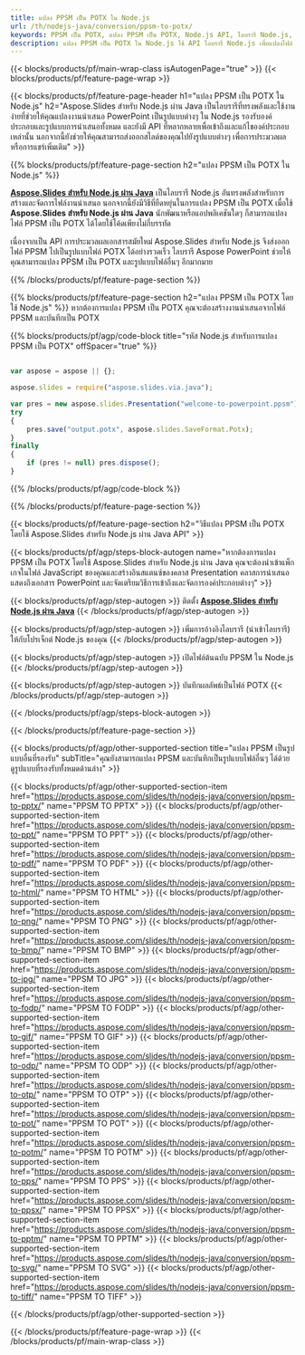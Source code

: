 ```yaml
---
title: แปลง PPSM เป็น POTX ใน Node.js
url: /th/nodejs-java/conversion/ppsm-to-potx/
keywords: PPSM เป็น POTX, แปลง PPSM เป็น POTX, Node.js API, ไลบรารี Node.js, PPSM, POTX
description: แปลง PPSM เป็น POTX ใน Node.js ใช้ API ไลบรารี Node.js เพื่อแปลงไฟล์ PPSM เป็น POTX
---
```


{{< blocks/products/pf/main-wrap-class isAutogenPage="true" >}}
{{< blocks/products/pf/feature-page-wrap >}}

{{< blocks/products/pf/feature-page-header h1="แปลง PPSM เป็น POTX ใน Node.js" h2="Aspose.Slides สำหรับ Node.js ผ่าน Java เป็นไลบรารีที่ทรงพลังและใช้งานง่ายที่ช่วยให้คุณแปลงงานนำเสนอ PowerPoint เป็นรูปแบบต่างๆ ใน ​​Node.js รองรับองค์ประกอบและรูปแบบการนำเสนอทั้งหมด และยังมี API ที่หลากหลายเพื่อเข้าถึงและแก้ไของค์ประกอบเหล่านั้น นอกจากนี้ยังช่วยให้คุณสามารถส่งออกสไลด์ของคุณไปยังรูปแบบต่างๆ เพื่อการประมวลผลหรือการแชร์เพิ่มเติม" >}}

{{% blocks/products/pf/feature-page-section h2="แปลง PPSM เป็น POTX ใน Node.js" %}}

[**Aspose.Slides สำหรับ Node.js ผ่าน Java**](https://products.aspose.com/slides/th/nodejs-java/) เป็นไลบรารี Node.js อันทรงพลังสำหรับการสร้างและจัดการไฟล์งานนำเสนอ นอกจากนี้ยังมีวิธีที่ยืดหยุ่นในการแปลง PPSM เป็น POTX เมื่อใช้ **Aspose.Slides สำหรับ Node.js ผ่าน Java** นักพัฒนาหรือแอปพลิเคชันใดๆ ก็สามารถแปลงไฟล์ PPSM เป็น POTX ได้โดยใช้โค้ดเพียงไม่กี่บรรทัด

เนื่องจากเป็น API การประมวลผลเอกสารสมัยใหม่ Aspose.Slides สำหรับ Node.js จึงส่งออกไฟล์ PPSM ไปเป็นรูปแบบไฟล์ POTX ได้อย่างรวดเร็ว ไลบรารี Aspose PowerPoint ช่วยให้คุณสามารถแปลง PPSM เป็น POTX และรูปแบบไฟล์อื่นๆ อีกมากมาย

{{% /blocks/products/pf/feature-page-section %}}

{{% blocks/products/pf/feature-page-section  h2="แปลง PPSM เป็น POTX โดยใช้ Node.js" %}}
หากต้องการแปลง PPSM เป็น POTX คุณจะต้องสร้างงานนำเสนอจากไฟล์ PPSM และบันทึกเป็น POTX

{{% blocks/products/pf/agp/code-block title="รหัส Node.js สำหรับการแปลง PPSM เป็น POTX" offSpacer="true" %}}

```javascript

var aspose = aspose || {};

aspose.slides = require("aspose.slides.via.java");

var pres = new aspose.slides.Presentation("welcome-to-powerpoint.ppsm");
try
{
    pres.save("output.potx", aspose.slides.SaveFormat.Potx);
}
finally
{
    if (pres != null) pres.dispose();
}
```


{{% /blocks/products/pf/agp/code-block %}}

{{% /blocks/products/pf/feature-page-section %}}

{{< blocks/products/pf/feature-page-section  h2="วิธีแปลง PPSM เป็น POTX โดยใช้ Aspose.Slides สำหรับ Node.js ผ่าน Java API" >}}

{{< blocks/products/pf/agp/steps-block-autogen name="หากต้องการแปลง PPSM เป็น POTX โดยใช้ Aspose.Slides สำหรับ Node.js ผ่าน Java คุณจะต้องนำเข้าแพ็กเกจในไฟล์ JavaScript ของคุณและสร้างอินสแตนซ์ของคลาส Presentation คลาสการนำเสนอแสดงถึงเอกสาร PowerPoint และจัดเตรียมวิธีการเข้าถึงและจัดการองค์ประกอบต่างๆ" >}}

{{< blocks/products/pf/agp/step-autogen >}}
ติดตั้ง [**Aspose.Slides สำหรับ Node.js ผ่าน Java**](https://products.aspose.com/slides/th/nodejs-java/)
{{< /blocks/products/pf/agp/step-autogen >}}

{{< blocks/products/pf/agp/step-autogen >}}
เพิ่มการอ้างอิงไลบรารี (นำเข้าไลบรารี) ให้กับโปรเจ็กต์ Node.js ของคุณ
{{< /blocks/products/pf/agp/step-autogen >}}

{{< blocks/products/pf/agp/step-autogen >}}
เปิดไฟล์ต้นฉบับ PPSM ใน Node.js
{{< /blocks/products/pf/agp/step-autogen >}}

{{< blocks/products/pf/agp/step-autogen >}}
บันทึกผลลัพธ์เป็นไฟล์ POTX
{{< /blocks/products/pf/agp/step-autogen >}}

{{< /blocks/products/pf/agp/steps-block-autogen >}}

{{< /blocks/products/pf/feature-page-section >}}

{{< blocks/products/pf/agp/other-supported-section title="แปลง PPSM เป็นรูปแบบอื่นที่รองรับ" subTitle="คุณยังสามารถแปลง PPSM และบันทึกเป็นรูปแบบไฟล์อื่นๆ ได้ด้วย ดูรูปแบบที่รองรับทั้งหมดด้านล่าง" >}}

{{< blocks/products/pf/agp/other-supported-section-item href="https://products.aspose.com/slides/th/nodejs-java/conversion/ppsm-to-pptx/" name="PPSM TO PPTX" >}}
{{< blocks/products/pf/agp/other-supported-section-item href="https://products.aspose.com/slides/th/nodejs-java/conversion/ppsm-to-ppt/" name="PPSM TO PPT" >}}
{{< blocks/products/pf/agp/other-supported-section-item href="https://products.aspose.com/slides/th/nodejs-java/conversion/ppsm-to-pdf/" name="PPSM TO PDF" >}}
{{< blocks/products/pf/agp/other-supported-section-item href="https://products.aspose.com/slides/th/nodejs-java/conversion/ppsm-to-html/" name="PPSM TO HTML" >}}
{{< blocks/products/pf/agp/other-supported-section-item href="https://products.aspose.com/slides/th/nodejs-java/conversion/ppsm-to-png/" name="PPSM TO PNG" >}}
{{< blocks/products/pf/agp/other-supported-section-item href="https://products.aspose.com/slides/th/nodejs-java/conversion/ppsm-to-bmp/" name="PPSM TO BMP" >}}
{{< blocks/products/pf/agp/other-supported-section-item href="https://products.aspose.com/slides/th/nodejs-java/conversion/ppsm-to-jpg/" name="PPSM TO JPG" >}}
{{< blocks/products/pf/agp/other-supported-section-item href="https://products.aspose.com/slides/th/nodejs-java/conversion/ppsm-to-fodp/" name="PPSM TO FODP" >}}
{{< blocks/products/pf/agp/other-supported-section-item href="https://products.aspose.com/slides/th/nodejs-java/conversion/ppsm-to-gif/" name="PPSM TO GIF" >}}
{{< blocks/products/pf/agp/other-supported-section-item href="https://products.aspose.com/slides/th/nodejs-java/conversion/ppsm-to-odp/" name="PPSM TO ODP" >}}
{{< blocks/products/pf/agp/other-supported-section-item href="https://products.aspose.com/slides/th/nodejs-java/conversion/ppsm-to-otp/" name="PPSM TO OTP" >}}
{{< blocks/products/pf/agp/other-supported-section-item href="https://products.aspose.com/slides/th/nodejs-java/conversion/ppsm-to-pot/" name="PPSM TO POT" >}}
{{< blocks/products/pf/agp/other-supported-section-item href="https://products.aspose.com/slides/th/nodejs-java/conversion/ppsm-to-potm/" name="PPSM TO POTM" >}}
{{< blocks/products/pf/agp/other-supported-section-item href="https://products.aspose.com/slides/th/nodejs-java/conversion/ppsm-to-pps/" name="PPSM TO PPS" >}}
{{< blocks/products/pf/agp/other-supported-section-item href="https://products.aspose.com/slides/th/nodejs-java/conversion/ppsm-to-ppsx/" name="PPSM TO PPSX" >}}
{{< blocks/products/pf/agp/other-supported-section-item href="https://products.aspose.com/slides/th/nodejs-java/conversion/ppsm-to-pptm/" name="PPSM TO PPTM" >}}
{{< blocks/products/pf/agp/other-supported-section-item href="https://products.aspose.com/slides/th/nodejs-java/conversion/ppsm-to-svg/" name="PPSM TO SVG" >}}
{{< blocks/products/pf/agp/other-supported-section-item href="https://products.aspose.com/slides/th/nodejs-java/conversion/ppsm-to-tiff/" name="PPSM TO TIFF" >}}


{{< /blocks/products/pf/agp/other-supported-section >}}

{{< /blocks/products/pf/feature-page-wrap >}}
{{< /blocks/products/pf/main-wrap-class >}}